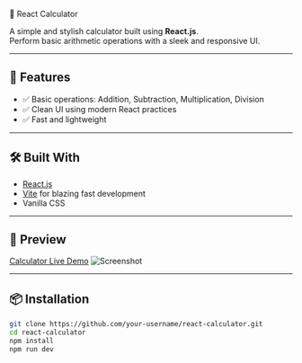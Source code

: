 🔢 React Calculator

A simple and stylish calculator built using **React.js**.  
Perform basic arithmetic operations with a sleek and responsive UI.

---

## 🚀 Features

- ✅ Basic operations: Addition, Subtraction, Multiplication, Division
- ✅ Clean UI using modern React practices
- ✅ Fast and lightweight

---

## 🛠️ Built With

- [React.js](https://reactjs.org/)
- [Vite](https://vitejs.dev/) for blazing fast development
- Vanilla CSS

---

## 📸 Preview

[Calculator Live Demo](https://rohitdeshmukh27.github.io/Basic-Calculator-using-React/)
![Screenshot](https://github.com/user-attachments/assets/f769e14a-d3b7-4c5a-8f4b-aaa5490cd6c3)

---

## 📦 Installation

```bash
git clone https://github.com/your-username/react-calculator.git
cd react-calculator
npm install
npm run dev
